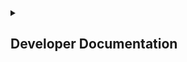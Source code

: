 <details>
<summary><h2>Developer Documentation</h2></summary>

## Preparing a release

To perform a release:

- Create an entry in [CHANGELOG.md](CHANGELOG.md) under the next version
- Update README.md with features / screenshots
- Update the version number for `AppVersion` in
  [resources/strings.xml](resources/strings.xml).
- Commit with `Version x.x.x`
- Tag that commit as `vx.x.x`

</details>
